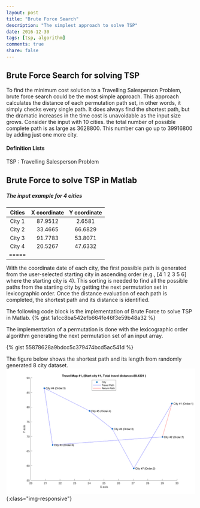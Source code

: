 ```yaml
---
layout: post
title: "Brute Force Search"
description: "The simplest approach to solve TSP"
date: 2016-12-30
tags: [tsp, algorithm]
comments: true
share: false
---
```


## Brute Force Search for solving TSP

To find the minimum cost solution to a Travelling Salesperson Problem, brute force search could be the most simple approach.
This approach calculates the distance of each permutation path set, in other words, it simply checks every single path.
It does always find the shortest path, but the dramatic increases in the time cost is unavoidable as the input size grows.
Consider the input with 10 cities. the total number of possible complete path is as large as 3628800. This number can go up to 39916800 by adding just one more city.



#### Definition Lists

TSP
: Travelling Salesperson Problem



## Brute Force to solve TSP in Matlab

##### The input example for 4 cities

| Cities | X coordinate | Y coordinate|
|:--------:|:--------:|:-------:|
| City 1 | 87.9512   | 2.6581   |
| City 2 | 33.4665   | 66.6829   |
| City 3 | 91.7783   | 53.8071   |
| City 4 | 20.5267   | 47.6332   |
|=====

With the coordinate date of each city, the first possible path is generated from the user-selected starting city in ascending order (e.g., [4 1 2 3 5 6] where the starting city is 4). This sorting is needed to find all the possible paths from the starting city by getting the next permutation set in lexicographic order. Once the distance evaluation of each path is completed, the shortest path and its distance is identified.  

The following code block is the implementation of Brute Force to solve TSP in Matlab.
{% gist 1a1cc8ba542efb664fe46f3e59b48a32 %}


The implementation of a permutation is done with the lexicographic order algorithm generating the next permutation set of an input array.

{% gist 55878628a9bdcc5c379474bcd5ac541d %}

The figure below shows the shortest path and its length from randomly generated 8 city dataset.
![TSP_BruteForce](/assets/images/TSP_BruteForce.png){:class="img-responsive"}
